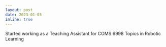 ```yaml
---
layout: post
date: 2023-01-05
inline: true
---
```


Started working as a Teaching Assistant for COMS 6998 Topics in Robotic Learning
